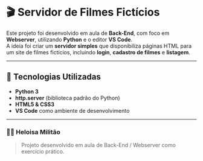 # 🎬 Servidor de Filmes Fictícios

Este projeto foi desenvolvido em aula de **Back-End**, com foco em **Webserver**, utilizando **Python** e o editor **VS Code**.  
A ideia foi criar um **servidor simples** que disponibiliza páginas HTML para um site de filmes fictícios, incluindo **login**, **cadastro de filmes** e **listagem**.

---

## 🚀 Tecnologias Utilizadas
- **Python 3**
- **http.server** (biblioteca padrão do Python)
- **HTML5 & CSS3**
- **VS Code** como ambiente de desenvolvimento

---
### 👩‍💻 Heloisa Militão

> Projeto desenvolvido em aula de Back-End / Webserver como exercício prático.
